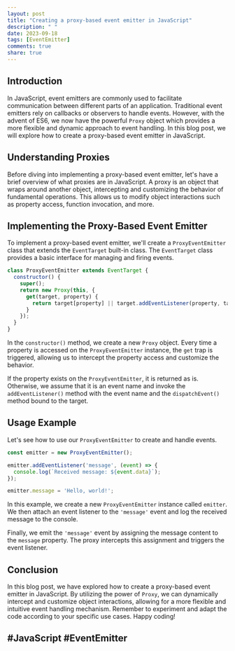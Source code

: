 ```yaml
---
layout: post
title: "Creating a proxy-based event emitter in JavaScript"
description: " "
date: 2023-09-18
tags: [EventEmitter]
comments: true
share: true
---
```


## Introduction

In JavaScript, event emitters are commonly used to facilitate communication between different parts of an application. Traditional event emitters rely on callbacks or observers to handle events. However, with the advent of ES6, we now have the powerful `Proxy` object which provides a more flexible and dynamic approach to event handling. In this blog post, we will explore how to create a proxy-based event emitter in JavaScript.

## Understanding Proxies

Before diving into implementing a proxy-based event emitter, let's have a brief overview of what proxies are in JavaScript. A proxy is an object that wraps around another object, intercepting and customizing the behavior of fundamental operations. This allows us to modify object interactions such as property access, function invocation, and more.

## Implementing the Proxy-Based Event Emitter

To implement a proxy-based event emitter, we'll create a `ProxyEventEmitter` class that extends the `EventTarget` built-in class. The `EventTarget` class provides a basic interface for managing and firing events.

```javascript
class ProxyEventEmitter extends EventTarget {
  constructor() {
    super();
    return new Proxy(this, {
      get(target, property) {
        return target[property] || target.addEventListener(property, target.dispatchEvent.bind(target));
      }
    });
  }
}
```

In the `constructor()` method, we create a new `Proxy` object. Every time a property is accessed on the `ProxyEventEmitter` instance, the `get` trap is triggered, allowing us to intercept the property access and customize the behavior.

If the property exists on the `ProxyEventEmitter`, it is returned as is. Otherwise, we assume that it is an event name and invoke the `addEventListener()` method with the event name and the `dispatchEvent()` method bound to the target.

## Usage Example

Let's see how to use our `ProxyEventEmitter` to create and handle events.

```javascript
const emitter = new ProxyEventEmitter();

emitter.addEventListener('message', (event) => {
  console.log(`Received message: ${event.data}`);
});

emitter.message = 'Hello, world!';
```

In this example, we create a new `ProxyEventEmitter` instance called `emitter`. We then attach an event listener to the `'message'` event and log the received message to the console.

Finally, we emit the `'message'` event by assigning the message content to the `message` property. The proxy intercepts this assignment and triggers the event listener.

## Conclusion

In this blog post, we have explored how to create a proxy-based event emitter in JavaScript. By utilizing the power of `Proxy`, we can dynamically intercept and customize object interactions, allowing for a more flexible and intuitive event handling mechanism. Remember to experiment and adapt the code according to your specific use cases. Happy coding!

## #JavaScript #EventEmitter